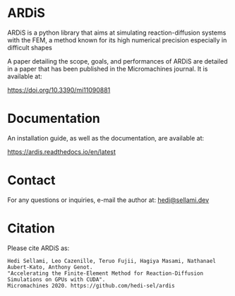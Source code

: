 ARDiS
===================

ARDiS is a python library that aims at simulating reaction-diffusion systems with the FEM, a method known for its high numerical precision especially in difficult shapes

A paper detailing the scope, goals, and performances of ARDiS are detailed in a paper that has been published in the Micromachines journal. It is available at:

https://doi.org/10.3390/mi11090881


Documentation
=======================

An installation guide, as well as the documentation, are available at:

https://ardis.readthedocs.io/en/latest


Contact
=======================

For any questions or inquiries, e-mail the author at:
    hedi@sellami.dev
  

Citation
======================

Please cite ARDiS as:

    Hedi Sellami, Leo Cazenille, Teruo Fujii, Hagiya Masami, Nathanael Aubert-Kato, Anthony Genot.
    "Accelerating the Finite-Element Method for Reaction-Diffusion Simulations on GPUs with CUDA".
    Micromachines 2020. https://github.com/hedi-sel/ardis